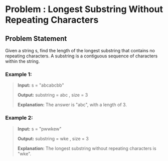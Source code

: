 # Problem : Longest Substring Without Repeating Characters

## Problem Statement

Given a string s, find the length of the longest substring that contains no repeating characters.
A substring is a contiguous sequence of characters within the string.

### Example 1:

> **Input:** s = "abcabcbb"
>
> **Output:** substring = abc , size = 3
>
> **Explanation:** The answer is "abc", with a length of 3.

### Example 2:

> **Input:** s = "pwwkew"
>
> **Output:** substring = wke , size = 3
>
> **Explanation:** The longest substring without repeating characters is "wke".
